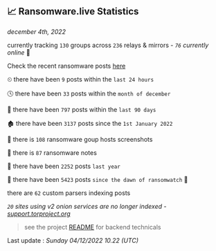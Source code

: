 
## 📈 Ransomware.live Statistics
_december 4th, 2022_

currently tracking `130` groups across `236` relays & mirrors - _`76` currently online_ 📡

Check the recent ransomware posts [here](recentposts.md)


⏲ there have been `9` posts within the `last 24 hours`

🕓 there have been `33` posts within the `month of december`

📅 there have been `797` posts within the `last 90 days`

🏚 there have been `3137` posts since the `1st January 2022`

📸 there is `108` ransomware goup hosts screenshots

📝 there is `87` ransomware notes

🚀 there have been `2252` posts `last year`

🦕 there have been `5423` posts `since the dawn of ransomwatch` 🐣

there are `62` custom parsers indexing posts

_`20` sites using v2 onion services are no longer indexed - [support.torproject.org](https://support.torproject.org/onionservices/v2-deprecation/)_

> see the project [README](https://github.com/jmousqueton/ransomwatch#readme) for backend technicals



Last update : _Sunday 04/12/2022 10.22 (UTC)_

